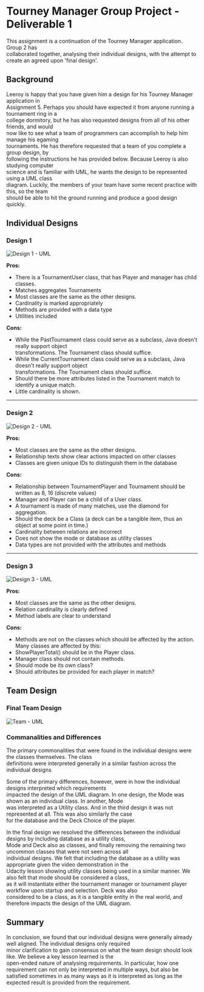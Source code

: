 # Tourney Manager Group Project - Deliverable 1

This assignment is a continuation of the Tourney Manager application. Group 2 has    
collaborated together, analysing their individual designs, with the attempt to   
create an agreed upon 'final design'. 

## Background

Leeroy is happy that you have given him a design for his Tourney Manager application in   
Assignment 5. Perhaps you should have expected it from anyone running a tournament ring in a   
college dormitory, but he has also requested designs from all of his other friends, and would   
now like to see what a team of programmers can accomplish to help him manage his egaming   
tournaments. He has therefore requested that a team of you complete a group design, by   
following the instructions he has provided below. Because Leeroy is also studying computer   
science and is familiar with UML, he wants the design to be represented using a UML class   
diagram. Luckily, the members of your team have some recent practice with this, so the team   
should be able to hit the ground running and produce a good design quickly.

## Individual Designs

### Design 1

![Design 1 - UML](https://www.dropbox.com/s/v7ch5oyitni33xg/design1.png?raw=1)

**Pros:**
* There is a TournamentUser class, that has Player and manager has child classes.
* Matches aggregates Tournaments
* Most classes are the same as the other designs.
* Cardinality is marked appropriately 
* Methods are provided with a data type
* Utilities included

**Cons:**

* While the PastTournament class could serve as a subclass, Java doesn't really support object    
transformations. The Tournament class should suffice.
* While the CurrentTournament class could serve as a subclass, Java doesn't really support object    
transformations. The Tournament class should suffice.
* Should there be more attributes listed in the Tournament match to identify a unique match.
* Little cardinality is shown.

---------------------------------------

### Design 2

![Design 2 - UML](https://www.dropbox.com/s/h5bc55lnnfbza4g/design2.png?raw=1)

**Pros:**
* Most classes are the same as the other designs.
* Relationship texts show clear actions impacted on other classes
* Classes are given unique IDs to distinguish them in the database 

**Cons:**
* Relationship between TournamentPlayer and Tournament should be written as 8, 16 (discrete values)
* Manager and Player can be a child of a User class.
* A tournament is made of many matches, use the diamond for aggregation.
* Should the deck be a Class (a deck can be a tangible item, thus an object at some point in time.)
* Cardinality between relations are incorrect
* Does not show the mode or database as utility classes 
* Data types are not provided with the attributes and methods

---------------------------------------

### Design 3

![Design 3 - UML](https://www.dropbox.com/s/zewlo061newxpa1/design3.png?raw=1)

**Pros:**
* Most classes are the same as the other designs.
* Relation cardinality is clearly defined
* Method labels are clear to understand

**Cons:**
* Methods are not on the classes which should be affected by the action. Many classes are affected by this:
* ShowPlayerTotal() should be in the Player class.
* Manager class should not contain methods.
* Should mode be its own class? 
* Should attributes be provided for each player in match? 

## Team Design
### Final Team Design

![Team - UML](https://www.dropbox.com/s/k5rwcz5ltuswyra/team.png?raw=1)

### Commanalities and Differences
The primary commonalities that were found in the individual designs were the classes themselves. The class    
definitions were interpreted generally in a similar fashion across the individual designs

Some of the primary differences, however, were in how the individual designs interpreted which requirements    
impacted the design of the UML diagram. In one design, the Mode was shown as an individual class. In another, Mode    
was interpreted as a Utility class. And in the third design it was not represented at all. This was also similarly the case    
for the database and the Deck Choice of the player. 

In the final design we resolved the differences between the individual designs by including database as a utility class,    
Mode and Deck also as classes, and finally removing the remaining two uncommon classes that were not seen across all    
individual designs. We felt that including the database as a utility was appropriate given the video demonstration in the    
Udacity lesson showing utility classes being used in a similar manner. We also felt that mode should be considered a class,    
as it will instantiate either the tournament manager or tournament player workflow upon startup and selection. Deck was also    
considered to be a class, as it is a tangible entity in the real world, and therefore impacts the design of the UML diagram. 

## Summary
In conclusion, we found that our individual designs were generally already well aligned. The individual designs only required    
minor clarification to gain consensus on what the team design should look like. We believe a key lesson learned is the    
open-ended nature of analysing requirements. In particular, how one requirement can not only be interpreted in multiple ways, but also be satisfied sometimes in as many ways as it is interpreted as long as the expected result is provided from the requirement.  

